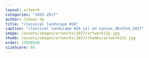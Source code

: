 ```yaml
---
layout: artwork
categories: "2015-2017"
author: Jihoon Ha
title: "classical landscape #26"
caption: "classical landscape #26_oil on canvas_46×53㎝_2017"
image: /assets/images/artworks/2017/artwork132.jpg
thumb: /assets/images/artworks/2017/thumbs/artwork132.jpg
order: 17030526
sizeScore: 05
---
```

